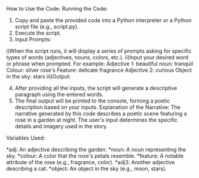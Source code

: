 How to Use the Code:
Running the Code:

1. Copy and paste the provided code into a Python interpreter or a Python script file (e.g., script.py).
2. Execute the script.
3. Input Prompts:

i)When the script runs, it will display a series of prompts asking for specific types of words (adjectives, nouns, colors, etc.).
ii)Input your desired word or phrase when prompted. For example:
Adjective 1: beautiful
noun: tranquil
Colour: silver
rose's Feature: delicate fragrance
Adjective 2: curious
Object in the sky: stars
iii)Output:

4. After providing all the inputs, the script will generate a descriptive paragraph using the entered words.
5. The final output will be printed to the console, forming a poetic description based on your inputs.
Explanation of the Narrative:
The narrative generated by this code describes a poetic scene featuring a rose in a garden at night. The user's input determines the specific details and imagery used in the story.

Variables Used:

*adj: An adjective describing the garden.
*noun: A noun representing the sky.
*colour: A color that the rose's petals resemble.
*feature: A notable attribute of the rose (e.g., fragrance, color).
*adj3: Another adjective describing a cat.
*object: An object in the sky (e.g., moon, stars).
